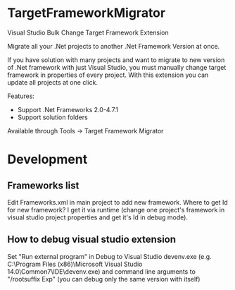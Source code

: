 TargetFrameworkMigrator
=======================

Visual Studio Bulk Change Target Framework Extension

Migrate all your .Net projects to another .Net Framework Version at once.

If you have solution with many projects and want to migrate to new version of .Net framework with just Visual Studio, you must manually change  target framework in properties of every project. With this extension you can update all projects at one click.

Features:

* Support .Net Frameworks 2.0-4.7.1
* Support solution folders 

Available through Tools -> Target Framework Migrator


Development
===================

Frameworks list
-------------------

Edit Frameworks.xml in main project to add new framework.
Where to get Id for new framework? I get it via runtime (change one project's framework in visual studio project properties and get it's Id in debug mode).

How to debug visual studio extension
------------------------------------

Set "Run external program" in Debug to Visual Studio devenv.exe (e.g. C:\Program Files (x86)\Microsoft Visual Studio 14.0\Common7\IDE\devenv.exe) and command line arguments to "/rootsuffix Exp" (you can debug only the same version with itself)
